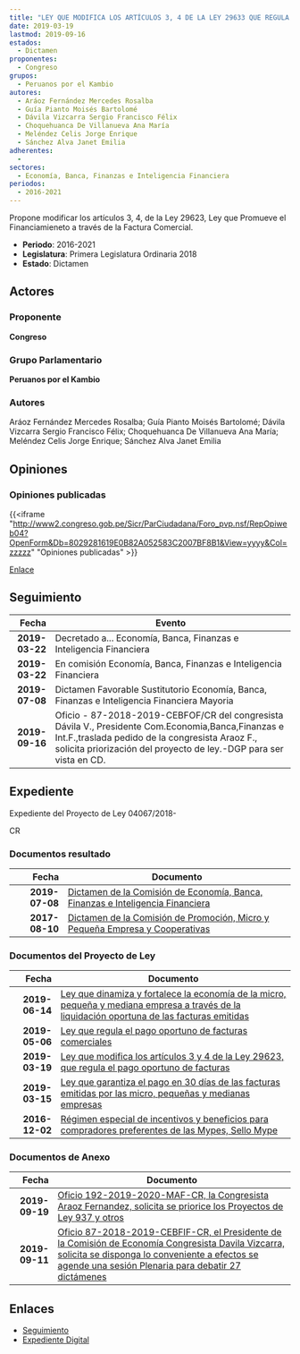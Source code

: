 ```yaml
---
title: "LEY QUE MODIFICA LOS ARTÍCULOS 3, 4 DE LA LEY 29633 QUE REGULA EL PAGO OPORTUNO DE FACTURAS"
date: 2019-03-19
lastmod: 2019-09-16
estados: 
  - Dictamen
proponentes: 
  - Congreso
grupos: 
  - Peruanos por el Kambio
autores: 
  - Aráoz Fernández Mercedes Rosalba
  - Guía Pianto Moisés Bartolomé
  - Dávila Vizcarra Sergio Francisco Félix
  - Choquehuanca De Villanueva Ana María
  - Meléndez Celis Jorge Enrique
  - Sánchez Alva Janet Emilia
adherentes: 
  - 
sectores: 
  - Economía, Banca, Finanzas e Inteligencia Financiera
periodos: 
  - 2016-2021
---
```


Propone modificar los artículos 3, 4, de la Ley 29623, Ley que Promueve el Financiamieneto a través de la Factura Comercial.

- **Periodo**: 2016-2021
- **Legislatura**: Primera Legislatura Ordinaria 2018
- **Estado**: Dictamen

## Actores

### Proponente

**Congreso**

### Grupo Parlamentario

**Peruanos por el Kambio**

### Autores

Aráoz Fernández Mercedes Rosalba; Guía Pianto Moisés Bartolomé; Dávila Vizcarra Sergio Francisco Félix; Choquehuanca De Villanueva Ana María; Meléndez Celis Jorge Enrique; Sánchez Alva Janet Emilia


## Opiniones

### Opiniones publicadas

{{<iframe "http://www2.congreso.gob.pe/Sicr/ParCiudadana/Foro_pvp.nsf/RepOpiweb04?OpenForm&Db=8029281619E0B82A052583C2007BF8B1&View=yyyy&Col=zzzzz" "Opiniones publicadas" >}}

[Enlace](http://www2.congreso.gob.pe/Sicr/ParCiudadana/Foro_pvp.nsf/RepOpiweb04?OpenForm&Db=8029281619E0B82A052583C2007BF8B1&View=yyyy&Col=zzzzz)

## Seguimiento

| Fecha | Evento |
|------:|--------|
| **2019-03-22** | Decretado a... Economía, Banca, Finanzas e Inteligencia Financiera|
| **2019-03-22** | En comisión Economía, Banca, Finanzas e Inteligencia Financiera|
| **2019-07-08** | Dictamen Favorable Sustitutorio Economía, Banca, Finanzas e Inteligencia Financiera Mayoria|
| **2019-09-16** | Oficio - 87-2018-2019-CEBFOF/CR del congresista Dávila V., Presidente Com.Economia,Banca,Finanzas e Int.F.,traslada pedido de la congresista Araoz F., solicita priorización del proyecto de ley.-DGP para ser vista en CD.|


## Expediente

Expediente del Proyecto de Ley 04067/2018-

CR


### Documentos resultado

| Fecha | Documento |
|------:|--------|
| **2019-07-08** | [Dictamen de la Comisión de Economía, Banca, Finanzas e Inteligencia Financiera](http://www.leyes.congreso.gob.pe/Documentos/2016_2021/Dictamenes/Proyectos_de_Ley/00730DC09MAY20190708.pdf) |
| **2017-08-10** | [Dictamen de la Comisión de Promoción, Micro y Pequeña Empresa y Cooperativas](http://www.leyes.congreso.gob.pe/Documentos/2016_2021/Dictamenes/Proyectos_de_Ley/00730DC18MAY20170810.pdf) |

### Documentos del Proyecto de Ley

| Fecha | Documento |
|------:|--------|
| **2019-06-14** | [Ley que dinamiza y fortalece la economía de la micro, pequeña y mediana empresa a través de la liquidación oportuna de las facturas emitidas](http://www.leyes.congreso.gob.pe/Documentos/2016_2021/Proyectos_de_Ley_y_de_Resoluciones_Legislativas/PL0447820190614..pdf) |
| **2019-05-06** | [Ley que regula el pago oportuno de facturas comerciales](http://www.leyes.congreso.gob.pe/Documentos/2016_2021/Proyectos_de_Ley_y_de_Resoluciones_Legislativas/PL0428820190503.pdf) |
| **2019-03-19** | [Ley que modifica los artículos 3 y 4 de la Ley 29623, que regula el pago oportuno de facturas](http://www.leyes.congreso.gob.pe/Documentos/2016_2021/Proyectos_de_Ley_y_de_Resoluciones_Legislativas/PL0403620190314.pdf) |
| **2019-03-15** | [Ley que garantiza el pago en 30 días de las facturas emitidas por las micro, pequeñas y medianas empresas](http://www.leyes.congreso.gob.pe/Documentos/2016_2021/Proyectos_de_Ley_y_de_Resoluciones_Legislativas/PL0403620190314.pdf) |
| **2016-12-02** | [Régimen especial de incentivos y beneficios para compradores preferentes de las Mypes, Sello Mype](http://www.leyes.congreso.gob.pe/Documentos/2016_2021/Proyectos_de_Ley_y_de_Resoluciones_Legislativas/PL0073020161202..pdf) |

### Documentos de Anexo

| Fecha | Documento |
|------:|--------|
| **2019-09-19** | [Oficio 192-2019-2020-MAF-CR, la Congresista Araoz Fernandez, solicita se priorice los Proyectos de Ley 937 y otros](http://www.leyes.congreso.gob.pe/Documentos/2016_2021/Oficios/Congresistas/OFICIO-192-2019-2020-MAF-CR.pdf) |
| **2019-09-11** | [Oficio 87-2018-2019-CEBFIF-CR, el Presidente de la Comisión de Economía Congresista Davila Vizcarra, solicita se disponga lo conveniente a efectos se agende una sesión Plenaria para debatir 27 dictámenes](http://www.leyes.congreso.gob.pe/Documentos/2016_2021/Oficios/Comisiones_Ordinarias/OFICIO-87-2018-2019-CEBFIF-CR.pdf) |

## Enlaces 

- [Seguimiento](http://www2.congreso.gob.pe/Sicr/TraDocEstProc/CLProLey2016.nsf/f7fff46988ca05b1052578e100829cc7/850fd10cf8387907052583c20077aa2a?OpenDocument)
- [Expediente Digital](http://www2.congreso.gob.pe/Sicr/TraDocEstProc/CLProLey2016.nsf/f7fff46988ca05b1052578e100829cc7/850fd10cf8387907052583c20077aa2a?OpenDocument&Click=05257FB7005EB655.eb71d0cf91d8294e05256cdf006b5706/$Body/0.1C6C)

